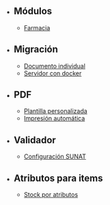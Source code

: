 - ## Módulos
    - [Farmacia](/{{route}}/{{version}}/modulo-farmacia)
- ## Migración
    - [Documento individual](/{{route}}/{{version}}/migracion-de-documento-individual)
    - [Servidor con docker](/{{route}}/{{version}}/migracion-server-docker)
- ## PDF
    - [Plantilla personalizada](/{{route}}/{{version}}/plantilla-pdf-personalizada)
    - [Impresión automática](/{{route}}/{{version}}/impresion-automatica)
- ## Validador
    - [Configuración SUNAT](/{{route}}/{{version}}/configuracion-nuevo-validador)
- ## Atributos para items
  - [Stock por atributos](/{{route}}/{{version}}/stock-por-atributos)
